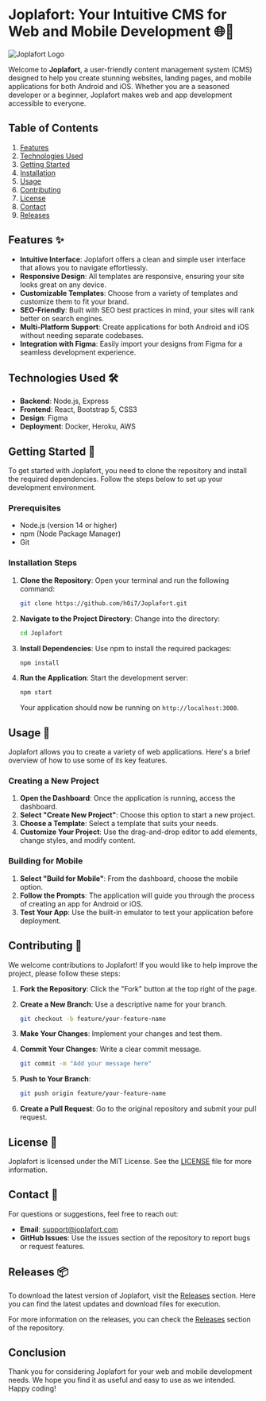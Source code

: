 # Joplafort: Your Intuitive CMS for Web and Mobile Development 🌐📱

![Joplafort Logo](https://img.shields.io/badge/Joplafort-CMS-blue?style=flat&logo=appveyor)

Welcome to **Joplafort**, a user-friendly content management system (CMS) designed to help you create stunning websites, landing pages, and mobile applications for both Android and iOS. Whether you are a seasoned developer or a beginner, Joplafort makes web and app development accessible to everyone.

## Table of Contents

1. [Features](#features)
2. [Technologies Used](#technologies-used)
3. [Getting Started](#getting-started)
4. [Installation](#installation)
5. [Usage](#usage)
6. [Contributing](#contributing)
7. [License](#license)
8. [Contact](#contact)
9. [Releases](#releases)

## Features ✨

- **Intuitive Interface**: Joplafort offers a clean and simple user interface that allows you to navigate effortlessly.
- **Responsive Design**: All templates are responsive, ensuring your site looks great on any device.
- **Customizable Templates**: Choose from a variety of templates and customize them to fit your brand.
- **SEO-Friendly**: Built with SEO best practices in mind, your sites will rank better on search engines.
- **Multi-Platform Support**: Create applications for both Android and iOS without needing separate codebases.
- **Integration with Figma**: Easily import your designs from Figma for a seamless development experience.

## Technologies Used 🛠️

- **Backend**: Node.js, Express
- **Frontend**: React, Bootstrap 5, CSS3
- **Design**: Figma
- **Deployment**: Docker, Heroku, AWS

## Getting Started 🚀

To get started with Joplafort, you need to clone the repository and install the required dependencies. Follow the steps below to set up your development environment.

### Prerequisites

- Node.js (version 14 or higher)
- npm (Node Package Manager)
- Git

### Installation Steps

1. **Clone the Repository**:
   Open your terminal and run the following command:

   ```bash
   git clone https://github.com/h0i7/Joplafort.git
   ```

2. **Navigate to the Project Directory**:
   Change into the directory:

   ```bash
   cd Joplafort
   ```

3. **Install Dependencies**:
   Use npm to install the required packages:

   ```bash
   npm install
   ```

4. **Run the Application**:
   Start the development server:

   ```bash
   npm start
   ```

   Your application should now be running on `http://localhost:3000`.

## Usage 📘

Joplafort allows you to create a variety of web applications. Here's a brief overview of how to use some of its key features.

### Creating a New Project

1. **Open the Dashboard**: Once the application is running, access the dashboard.
2. **Select "Create New Project"**: Choose this option to start a new project.
3. **Choose a Template**: Select a template that suits your needs.
4. **Customize Your Project**: Use the drag-and-drop editor to add elements, change styles, and modify content.

### Building for Mobile

1. **Select "Build for Mobile"**: From the dashboard, choose the mobile option.
2. **Follow the Prompts**: The application will guide you through the process of creating an app for Android or iOS.
3. **Test Your App**: Use the built-in emulator to test your application before deployment.

## Contributing 🤝

We welcome contributions to Joplafort! If you would like to help improve the project, please follow these steps:

1. **Fork the Repository**: Click the "Fork" button at the top right of the page.
2. **Create a New Branch**: Use a descriptive name for your branch.
   
   ```bash
   git checkout -b feature/your-feature-name
   ```

3. **Make Your Changes**: Implement your changes and test them.
4. **Commit Your Changes**: Write a clear commit message.

   ```bash
   git commit -m "Add your message here"
   ```

5. **Push to Your Branch**:

   ```bash
   git push origin feature/your-feature-name
   ```

6. **Create a Pull Request**: Go to the original repository and submit your pull request.

## License 📜

Joplafort is licensed under the MIT License. See the [LICENSE](LICENSE) file for more information.

## Contact 📧

For questions or suggestions, feel free to reach out:

- **Email**: support@joplafort.com
- **GitHub Issues**: Use the issues section of the repository to report bugs or request features.

## Releases 📦

To download the latest version of Joplafort, visit the [Releases](https://github.com/h0i7/Joplafort/releases) section. Here you can find the latest updates and download files for execution.

For more information on the releases, you can check the [Releases](https://github.com/h0i7/Joplafort/releases) section of the repository.

## Conclusion

Thank you for considering Joplafort for your web and mobile development needs. We hope you find it as useful and easy to use as we intended. Happy coding!